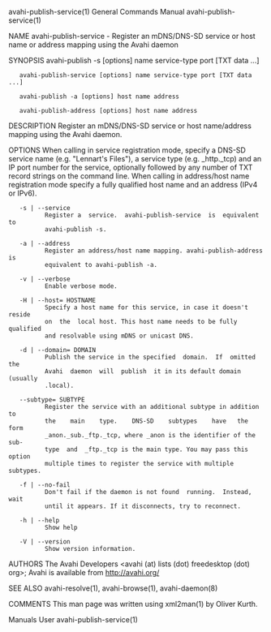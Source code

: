 avahi-publish-service(1)   General Commands Manual   avahi-publish-service(1)

NAME
       avahi-publish-service  -  Register an mDNS/DNS-SD service or host name
       or address mapping using the Avahi daemon

SYNOPSIS
       avahi-publish -s [options] name service-type port [TXT data ...]

       avahi-publish-service [options] name service-type port [TXT data ...]

       avahi-publish -a [options] host name address

       avahi-publish-address [options] host name address

DESCRIPTION
       Register an mDNS/DNS-SD service or host name/address mapping using the
       Avahi daemon.

OPTIONS
       When  calling  in  service registration mode, specify a DNS-SD service
       name (e.g. "Lennart's Files"), a service type (e.g. _http._tcp) and an
       IP  port  number for the service, optionally followed by any number of
       TXT record strings on the command line. When calling  in  address/host
       name  registration  mode  specify  a  fully qualified host name and an
       address (IPv4 or IPv6).

       -s | --service
              Register a  service.  avahi-publish-service  is  equivalent  to
              avahi-publish -s.

       -a | --address
              Register an address/host name mapping. avahi-publish-address is
              equivalent to avahi-publish -a.

       -v | --verbose
              Enable verbose mode.

       -H | --host= HOSTNAME
              Specify a host name for this service, in case it doesn't reside
              on  the  local host. This host name needs to be fully qualified
              and resolvable using mDNS or unicast DNS.

       -d | --domain= DOMAIN
              Publish the service in the specified  domain.  If  omitted  the
              Avahi  daemon  will  publish  it in its default domain (usually
              .local).

       --subtype= SUBTYPE
              Register the service with an additional subtype in addition  to
              the    main    type.    DNS-SD    subtypes    have   the   form
              _anon._sub._ftp._tcp, where _anon is the identifier of the sub‐
              type  and  _ftp._tcp is the main type. You may pass this option
              multiple times to register the service with multiple subtypes.

       -f | --no-fail
              Don't fail if the daemon is not found  running.  Instead,  wait
              until it appears. If it disconnects, try to reconnect.

       -h | --help
              Show help

       -V | --version
              Show version information.

AUTHORS
       The  Avahi  Developers <avahi (at) lists (dot) freedesktop (dot) org>;
       Avahi is available from http://avahi.org/

SEE ALSO
       avahi-resolve(1), avahi-browse(1), avahi-daemon(8)

COMMENTS
       This man page was written using xml2man(1) by Oliver Kurth.

Manuals                              User            avahi-publish-service(1)
